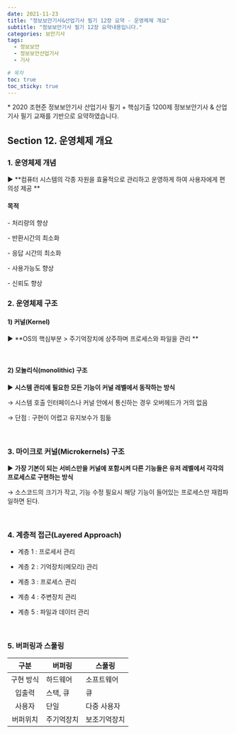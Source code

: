 ```yaml
---
date: 2021-11-23
title: "정보보안기사&산업기사 필기 12장 요약 - 운영체제 개요"
subtitle: "정보보안기사 필기 12장 요약내용입니다."
categories: 보안기사
tags:
  - 정보보안
  - 정보보안산업기사
  - 기사

# 목차
toc: true  
toc_sticky: true 
---
```



\* 2020 조현준 정보보안기사 산업기사 필기 + 핵심기출 1200제 정보보안기사 & 산업기사 필기 교재를 기반으로 요약하였습니다.


## Section 12. 운영체제 개요

### 1. 운영체제 개념

▶ **컴퓨터 시스템의 각종 자원을 효율적으로 관리하고 운영하게 하여 사용자에게 편의성 제공 **

#### 목적

\- 처리량의 향상

\- 반환시간의 최소화 

\- 응답 시간의 최소화 

\- 사용가능도 향상

\- 신뢰도 향상 
 
### 2. 운영체제 구조

#### 1) 커널(Kernel)

▶ **OS의 핵심부분 > 주기억장치에 상주하며 프로세스와 파일을 관리 **

​<br>

#### 2) 모놀리식(monolithic) 구조

▶ **시스템 관리에 필요한 모든 기능이 커널 레벨에서 동작하는 방식**

→ 시스템 호출 인터페이스나 커널 안에서 통신하는 경우 오버헤드가 거의 없음

→ 단점 : 구현이 어렵고 유지보수가 힘듦

​

### 3. 마이크로 커널(Microkernels) 구조

▶ **가장 기본이 되는 서비스만을 커널에 포함시켜 다른 기능들은 유저 레벨에서 각각의 프로세스로 구현하는 방식**

→ 소스코드의 크기가 작고, 기능 수정 필요시 해당 기능이 들어있는 프로세스만 재컴파일하면 된다. 

​

### 4. 계층적 접근(Layered Approach) 

- 계층 1 : 프로세서 관리

- 계층 2 : 기억장치(메모리) 관리 

- 계층 3 : 프로세스 관리 

- 계층 4 : 주변장치 관리

- 계층 5 : 파일과 데이터 관리 

​

### 5. 버퍼링과 스풀링

|**구분**|**버퍼링**|**스풀링**|
|:---:|---|---|
|구현 방식|하드웨어|소프트웨어|
|입출력|스택, 큐|큐|
|사용자|단일|다중 사용자|
|버퍼위치|주기억장치|보조기억장치|













